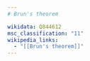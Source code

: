 ```yaml
---
# Brun's theorem

wikidata: Q844612
msc_classification: "11"
wikipedia_links:
  - "[[Brun's theorem]]"
---
```

